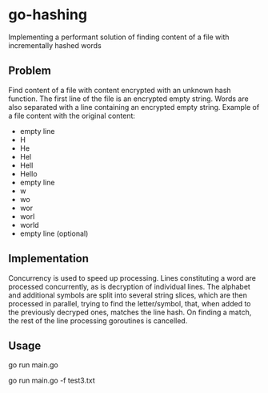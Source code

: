 # go-hashing
Implementing a performant solution of finding content of a file with incrementally hashed words

## Problem
Find content of a file with content encrypted with an unknown hash function. The first line of the file is an encrypted empty string. Words are also separated with a line containing an encrypted empty string. Example of a file content with the original content:

 - empty line
 - H
 - He
 - Hel
 - Hell
 - Hello
 - empty line
 - w
 - wo
 - wor
 - worl
 - world
 - empty line (optional)

## Implementation
Concurrency is used to speed up processing. Lines constituting a word are processed concurrently, as is decryption of individual lines. The alphabet and additional symbols are split into several string slices, which are then processed in parallel, trying to find the letter/symbol, that, when added to the previously decryped ones, matches the line hash. On finding a match, the rest of the line processing goroutines is cancelled.

## Usage
go run main.go

go run main.go -f test3.txt
